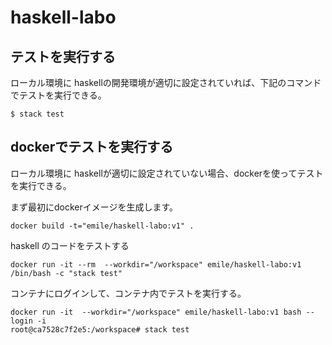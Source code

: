 haskell-labo
============

## テストを実行する

ローカル環境に haskellの開発環境が適切に設定されていれば、下記のコマンドでテストを実行できる。

~~~
$ stack test
~~~~

## dockerでテストを実行する

ローカル環境に haskellが適切に設定されていない場合、dockerを使ってテストを実行できる。

まず最初にdockerイメージを生成します。

~~~
docker build -t="emile/haskell-labo:v1" .
~~~

haskell のコードをテストする

~~~
docker run -it --rm  --workdir="/workspace" emile/haskell-labo:v1 /bin/bash -c "stack test"
~~~

コンテナにログインして、コンテナ内でテストを実行する。

~~~
docker run -it  --workdir="/workspace" emile/haskell-labo:v1 bash --login -i
root@ca7528c7f2e5:/workspace# stack test 
~~~
